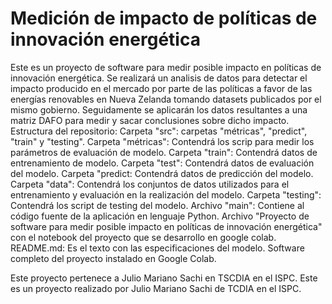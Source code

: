 # Medición de impacto de políticas de innovación energética 
Este es un proyecto de software para medir posible impacto en políticas de innovación energética. 
Se realizará un analisis de datos para detectar el impacto producido en el mercado por parte de las políticas a favor de  las energías renovables en Nueva Zelanda tomando datasets publicados por el mismo gobierno. Seguidamente se aplicarán los datos resultantes a una matriz DAFO para medir y sacar conclusiones sobre dicho impacto.
Estructura del repositorio:
Carpeta "src": carpetas "métricas", "predict", "train" y "testing".
Carpeta "métricas": Contendrá los scrip para medir los parámetros de evaluación de modelo.
Carpeta "train": Contendrá datos de entrenamiento de modelo.
Carpeta "test": Contendrá datos de evaluación del modelo.
Carpeta "predict: Contendrá datos de predicción del modelo.
Carpeta "data": Contendrá los conjuntos de datos utilizados para el entrenamiento y evaluación en la realización del modelo.
Carpeta "testing": Contendrá los script de testing del modelo.
Archivo "main": Contiene al código fuente de la aplicación en lenguaje Python.
Archivo "Proyecto de software para medir posible impacto en políticas de innovación energética" con el notebook del proyecto que se desarrollo en google colab.
README.md: Es el texto con las especificaciones del modelo.
Software completo del proyecto instalado en Google Colab.


Este proyecto pertenece a Julio Mariano Sachi en TSCDIA en el ISPC.
Este es un proyecto realizado por Julio Mariano Sachi de TCDIA en el ISPC.
